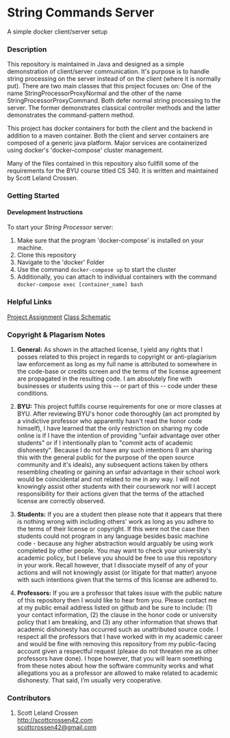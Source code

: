 # String Commands Server

A simple docker client/server setup

### Description

This repository is maintained in Java and designed as a simple demonstration of client/server communication. It's purpose is
to handle string processing on the server instead of on the client (where it is normally put).
There are two main classes that this project focuses on: One of the name StringProcessorProxyNormal and the other of
the name StringProcessorProxyCommand. Both defer normal string processing to the server. The former demonstrates classical
controller methods and the latter demonstrates the command-pattern method.

This project has docker containers for both the client and the backend in addition to a maven container. Both the client and
server containers are composed of a generic java platform. Major services are containerized using
docker's \'docker-compose\' cluster management.

Many of the files contained in this repository also fullfill some of the requirements for the BYU course titled CS 340. It is written and maintained by Scott Leland Crossen.

### Getting Started

#### Development Instructions

To start your *String Processor* server:
1. Make sure that the program 'docker-compose' is installed on your machine.
2. Clone this repository
3. Navigate to the 'docker' Folder
4. Use the command ```docker-compose up``` to start the cluster
5. Additionally, you can attach to individual containers with the command ```docker-compose exec [container_name] bash```

### Helpful Links

[Project Assignment](https://students.cs.byu.edu/~cs340ta/fall2017/group_project/Phase0.5Spec.pdf)
[Class Schematic](https://students.cs.byu.edu/~cs340ta/fall2017/group_project/Phase0.5-Class-Diagram.pdf)

### Copyright & Plagarism Notes

1. **General:** As shown in the attached license, I yield any rights that I posses related to this project in regards to copyright or anti-plagiarism law enforcement as long as my full name is attributed to somewhere in the code-base or credits screen and the terms of the license agreement are propagated in the resulting code. I am absolutely fine with businesses or students using this -- or part of this -- code under these conditions.

2. **BYU:** This project fulfills course requirements for one or more classes at BYU. After reviewing BYU's honor code thoroughly (an act prompted by a vindictive professor who apparently hasn't read the honor code himself), I have learned that the only restriction on sharing my code online is if I have the intention of providing "unfair advantage over other students" or if I intentionally plan to "commit acts of academic dishonesty". Because I do not have any such intentions (I am sharing this with the general public for the purpose of the open source community and it's ideals), any subsequent actions taken by others resembling cheating or gaining an unfair advantage in their school work would be coincidental and not related to me in any way. I will not knowingly assist other students with their coursework nor will I accept responsibility for their actions given that the terms of the attached license are correctly observed.

3. **Students:** If you are a student then please note that it appears that there is nothing wrong with including others' work as long as you adhere to the terms of their license or copyright. If this were not the case then students could not program in any language besides basic machine code - because any higher abstraction would arguably be using work completed by other people. You may want to check your university's academic policy, but I believe you should be free to use this repository in your work. Recall however, that I dissociate myself of any of your actions and will not knowingly assist (or litigate for that matter) anyone with such intentions given that the terms of this license are adhered to.

4. **Professors:** If you are a professor that takes issue with the public nature of this repository then I would like to hear from you. Please contact me at my public email address listed on github and be sure to include: (1) your contact information, (2) the clause in the honor code or university policy that I am breaking, and (3) any other information that shows that academic dishonesty has occurred such as unattributed source code. I respect all the professors that I have worked with in my academic career and would be fine with removing this repository from my public-facing account given a respectful request (please do not threaten me as other professors have done). I hope however, that you will learn something from these notes about how the software community works and what allegations you as a professor are allowed to make related to academic dishonesty. That said, I’m usually very cooperative.

### Contributors

1. Scott Leland Crossen  
<http://scottcrossen42.com>  
<scottcrossen42@gmail.com>
